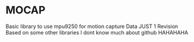 # MOCAP
Basic library to use mpu9250 for motion capture Data
JUST 1 Revision Based on some other libraries
I dont know much about github
HAHAHAHA
